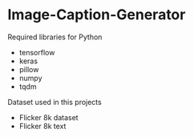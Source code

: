 # Image-Caption-Generator

Required libraries for Python
* tensorflow
* keras
* pillow
* numpy
* tqdm

Dataset used in this projects

* Flicker 8k dataset
* Flicker 8k text

